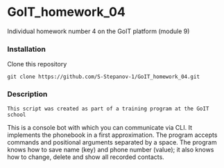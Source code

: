 # GoIT_homework_04
Individual homework number 4 on the GoIT platform (module 9) 

### Installation

Clone this repository

```git clone https://github.com/S-Stepanov-1/GoIT_homework_04.git```

### Description

`This script was created as part of a training program at the GoIT school`

This is a console bot with which you can communicate via CLI. It implements the phonebook in a first approximation.
The program accepts commands and positional arguments separated by a space. The program knows how to save name (key) and phone number (value); it also knows how to change, delete and show all recorded contacts.
